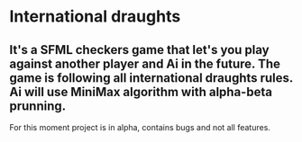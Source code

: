 # International draughts
It's a SFML checkers game that let's you play against another player and Ai in the future. The game is following all international draughts rules. Ai will use MiniMax algorithm with alpha-beta prunning.
---
For this moment project is in alpha, contains bugs and not all features.
